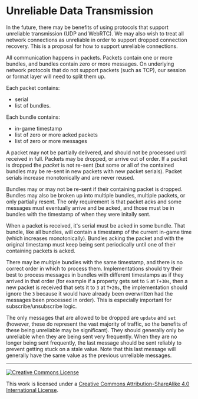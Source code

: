 # Unreliable Data Transmission

In the future, there may be benefits of using protocols that support unreliable transmission (UDP and WebRTC). We may also wish to treat all network connections as unreliable in order to support dropped connection recovery. This is a proposal for how to support unreliable connections.

All communication happens in packets. Packets contain one or more bundles, and bundles contain zero or more messages. On underlying network protocols that do not support packets (such as TCP), our session or format layer will need to split them up.

Each packet contains:
- serial
- list of bundles.

Each bundle contains:
- in-game timestamp
- list of zero or more acked packets
- list of zero or more messages

A packet may not be partially delivered, and should not be processed until received in full. Packets may be dropped, or arrive out of order. If a packet is dropped the *packet* is not re-sent (but some or all of the contained bundles may be re-sent in new packets with new packet serials). Packet serials increase monotonically and are never reused.

Bundles may or may not be re-sent if their containing packet is dropped. Bundles may also be broken up into multiple bundles, multiple packets, or only partially resent. The only requirement is that packet acks and some messages must eventually arrive and be acked, and those must be in bundles with the timestamp of when they were initally sent.

When a packet is received, it's serial must be acked in some bundle. That bundle, like all bundles, will contain a timestamp of the current in-game time (which increases monotonically). Bundles acking the packet and with the original timestamp must keep being sent periodically until one of their containing packets is acked.

There may be multiple bundles with the same timestamp, and there is no correct order in which to process them. Implementations should try their best to process messages in bundles with different timestamps as if they arrived in that order (for example if a property gets set to `5` at `T+30s`, then a new packet is received that sets it to `3` at `T+20s`, the implementation should ignore the `3` because it would have already been overwritten had the messages been processed in order). This is especially important for subscribe/unsubscribe logic.

The only messages that are allowed to be dropped are `update` and `set` (however, these do represent the vast majority of traffic, so the benefits of these being unreliable may be significant). They should generally only be unreliable when they are being sent very frequently. When they are no longer being sent frequently, the last message should be sent reliably to prevent getting stuck on a stale value. Note that this last message will generally have the same value as the previous unreliable messages.

---

<a rel="license" href="http://creativecommons.org/licenses/by-sa/4.0/"><img alt="Creative Commons License" style="border-width:0" src="https://i.creativecommons.org/l/by-sa/4.0/88x31.png" /></a>

This work is licensed under a [Creative Commons Attribution-ShareAlike 4.0 International License](http://creativecommons.org/licenses/by-sa/4.0/).
